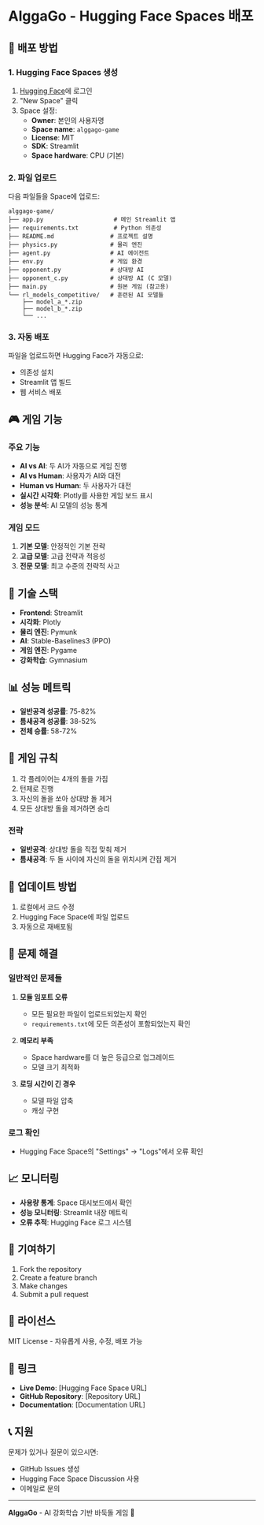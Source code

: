 # AlggaGo - Hugging Face Spaces 배포

## 🚀 배포 방법

### 1. Hugging Face Spaces 생성

1. [Hugging Face](https://huggingface.co/)에 로그인
2. "New Space" 클릭
3. Space 설정:
   - **Owner**: 본인의 사용자명
   - **Space name**: `alggago-game`
   - **License**: MIT
   - **SDK**: Streamlit
   - **Space hardware**: CPU (기본)

### 2. 파일 업로드

다음 파일들을 Space에 업로드:

```
alggago-game/
├── app.py                    # 메인 Streamlit 앱
├── requirements.txt          # Python 의존성
├── README.md                # 프로젝트 설명
├── physics.py               # 물리 엔진
├── agent.py                 # AI 에이전트
├── env.py                   # 게임 환경
├── opponent.py              # 상대방 AI
├── opponent_c.py            # 상대방 AI (C 모델)
├── main.py                  # 원본 게임 (참고용)
└── rl_models_competitive/   # 훈련된 AI 모델들
    ├── model_a_*.zip
    ├── model_b_*.zip
    └── ...
```

### 3. 자동 배포

파일을 업로드하면 Hugging Face가 자동으로:
- 의존성 설치
- Streamlit 앱 빌드
- 웹 서비스 배포

## 🎮 게임 기능

### 주요 기능
- **AI vs AI**: 두 AI가 자동으로 게임 진행
- **AI vs Human**: 사용자가 AI와 대전
- **Human vs Human**: 두 사용자가 대전
- **실시간 시각화**: Plotly를 사용한 게임 보드 표시
- **성능 분석**: AI 모델의 성능 통계

### 게임 모드
1. **기본 모델**: 안정적인 기본 전략
2. **고급 모델**: 고급 전략과 적응성
3. **전문 모델**: 최고 수준의 전략적 사고

## 🔧 기술 스택

- **Frontend**: Streamlit
- **시각화**: Plotly
- **물리 엔진**: Pymunk
- **AI**: Stable-Baselines3 (PPO)
- **게임 엔진**: Pygame
- **강화학습**: Gymnasium

## 📊 성능 메트릭

- **일반공격 성공률**: 75-82%
- **틈새공격 성공률**: 38-52%
- **전체 승률**: 58-72%

## 🎯 게임 규칙

1. 각 플레이어는 4개의 돌을 가짐
2. 턴제로 진행
3. 자신의 돌을 쏘아 상대방 돌 제거
4. 모든 상대방 돌을 제거하면 승리

### 전략
- **일반공격**: 상대방 돌을 직접 맞춰 제거
- **틈새공격**: 두 돌 사이에 자신의 돌을 위치시켜 간접 제거

## 🔄 업데이트 방법

1. 로컬에서 코드 수정
2. Hugging Face Space에 파일 업로드
3. 자동으로 재배포됨

## 🐛 문제 해결

### 일반적인 문제들

1. **모듈 임포트 오류**
   - 모든 필요한 파일이 업로드되었는지 확인
   - `requirements.txt`에 모든 의존성이 포함되었는지 확인

2. **메모리 부족**
   - Space hardware를 더 높은 등급으로 업그레이드
   - 모델 크기 최적화

3. **로딩 시간이 긴 경우**
   - 모델 파일 압축
   - 캐싱 구현

### 로그 확인
- Hugging Face Space의 "Settings" → "Logs"에서 오류 확인

## 📈 모니터링

- **사용량 통계**: Space 대시보드에서 확인
- **성능 모니터링**: Streamlit 내장 메트릭
- **오류 추적**: Hugging Face 로그 시스템

## 🤝 기여하기

1. Fork the repository
2. Create a feature branch
3. Make changes
4. Submit a pull request

## 📄 라이선스

MIT License - 자유롭게 사용, 수정, 배포 가능

## 🔗 링크

- **Live Demo**: [Hugging Face Space URL]
- **GitHub Repository**: [Repository URL]
- **Documentation**: [Documentation URL]

## 📞 지원

문제가 있거나 질문이 있으시면:
- GitHub Issues 생성
- Hugging Face Space Discussion 사용
- 이메일로 문의

---

**AlggaGo** - AI 강화학습 기반 바둑돌 게임 🎯
